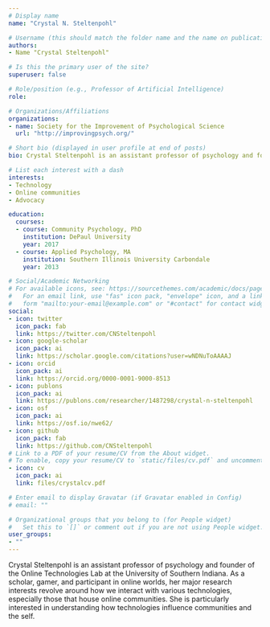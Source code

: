 ```yaml
---
# Display name
name: "Crystal N. Steltenpohl"

# Username (this should match the folder name and the name on publications)
authors:
- Name "Crystal Steltenpohl"

# Is this the primary user of the site?
superuser: false

# Role/position (e.g., Professor of Artificial Intelligence)
role:

# Organizations/Affiliations
organizations:
- name: Society for the Improvement of Psychological Science
  url: "http://improvingpsych.org/"

# Short bio (displayed in user profile at end of posts)
bio: Crystal Steltenpohl is an assistant professor of psychology and founder of the Online Technologies Lab at the University of Southern Indiana. As a scholar, gamer, and participant in online worlds, her major research interests revolve around how we interact with various technologies, especially those that house online communities. She is particularly interested in understanding how technologies influence communities and the self.

# List each interest with a dash
interests:
- Technology
- Online communities
- Advocacy

education:
  courses:
  - course: Community Psychology, PhD
    institution: DePaul University
    year: 2017
  - course: Applied Psychology, MA
    institution: Southern Illinois University Carbondale
    year: 2013

# Social/Academic Networking
# For available icons, see: https://sourcethemes.com/academic/docs/page-builder/#icons
#   For an email link, use "fas" icon pack, "envelope" icon, and a link in the
#   form "mailto:your-email@example.com" or "#contact" for contact widget.
social:
- icon: twitter
  icon_pack: fab
  link: https://twitter.com/CNSteltenpohl
- icon: google-scholar
  icon_pack: ai
  link: https://scholar.google.com/citations?user=wNDNuToAAAAJ
- icon: orcid
  icon_pack: ai
  link: https://orcid.org/0000-0001-9000-8513
- icon: publons
  icon_pack: ai
  link: https://publons.com/researcher/1487298/crystal-n-steltenpohl
- icon: osf
  icon_pack: ai
  link: https://osf.io/nwe62/
- icon: github
  icon_pack: fab
  link: https://github.com/CNSteltenpohl
# Link to a PDF of your resume/CV from the About widget.
# To enable, copy your resume/CV to `static/files/cv.pdf` and uncomment the lines below.
- icon: cv
  icon_pack: ai
  link: files/crystalcv.pdf

# Enter email to display Gravatar (if Gravatar enabled in Config)
# email: ""

# Organizational groups that you belong to (for People widget)
#   Set this to `[]` or comment out if you are not using People widget.
user_groups:
- ""
---
```


Crystal Steltenpohl is an assistant professor of psychology and founder of the Online Technologies Lab at the University of Southern Indiana. As a scholar, gamer, and participant in online worlds, her major research interests revolve around how we interact with various technologies, especially those that house online communities. She is particularly interested in understanding how technologies influence communities and the self.
